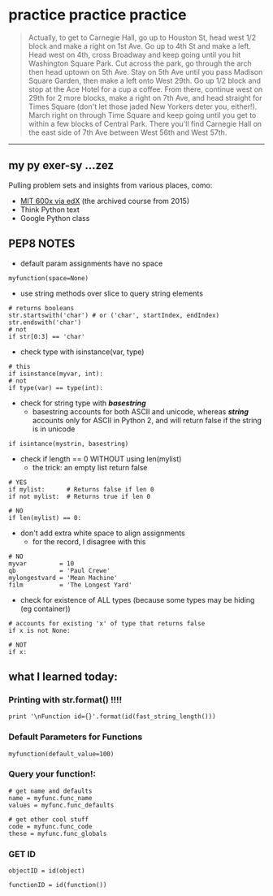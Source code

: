 # practice practice practice
> Actually, to get to Carnegie Hall, go up to Houston St, head west 1/2 block and make a right on 1st Ave. Go up to 4th St and make a left. Head west on 4th, cross Broadway and keep going until you hit Washington Square Park. Cut across the park, go through the arch then head uptown on 5th Ave. Stay on 5th Ave until you pass Madison Square Garden, then make a left onto West 29th. Go up 1/2 block and stop at the Ace Hotel for a cup a coffee.  From there, continue west on 29th for 2 more blocks, make a right on 7th Ave, and head straight for Times Square (don't let those jaded New Yorkers deter you, either!). March right on through Time Square and keep going until you get to within a few blocks of Central Park. There you'll find Carnegie Hall on the east side of 7th Ave between West 56th and West 57th.

______________

## my py exer-sy ...zez
Pulling problem sets and insights from various places, como:
- [MIT 600x via edX][1] (the archived course from 2015)
- Think Python text
- Google Python class

## PEP8 NOTES
- default param assignments have no space
```
myfunction(space=None)
```
- use string methods over slice to query string elements
```
# returns booleans
str.startswith('char') # or ('char', startIndex, endIndex)
str.endswith('char')
# not
if str[0:3] == 'char'
```
- check type with isinstance(var, type)
```
# this
if isinstance(myvar, int):
# not
if type(var) == type(int):
```
- check for string type with ***basestring***
  - basestring accounts for both ASCII and unicode, whereas ***string*** accounts only for ASCII in Python 2, and will return false if the string is in unicode
```
if isintance(mystrin, basestring)
```
- check if length == 0 WITHOUT using len(mylist)
  - the trick: an empty list return false
```
# YES
if mylist:      # Returns false if len 0
if not mylist:  # Returns true if len 0

# NO
if len(mylist) == 0:
```
- don't add extra white space to align assignments
  - for the record, I disagree with this
```
# NO
myvar         = 10
qb            = 'Paul Crewe'
mylongestvard = 'Mean Machine'
film          = 'The Longest Yard'
```
- check for existence of ALL types (because some types may be hiding (eg container))
```
# accounts for existing 'x' of type that returns false
if x is not None:

# NOT
if x:
```

## what I learned today:
### Printing with str.format()  !!!!
>
```
print '\nFunction id={}'.format(id(fast_string_length()))
```

### Default Parameters for Functions
```
myfunction(default_value=100)
```

### Query your function!:
```
# get name and defaults
name = myfunc.func_name
values = myfunc.func_defaults

# get other cool stuff
code = myfunc.func_code
these = myfunc.func_globals
```

### GET ID
```
objectID = id(object)

functionID = id(function())
```






[1]:https://courses.edx.org/courses/course-v1:MITx+6.00.1x_7+3T2015/course/
